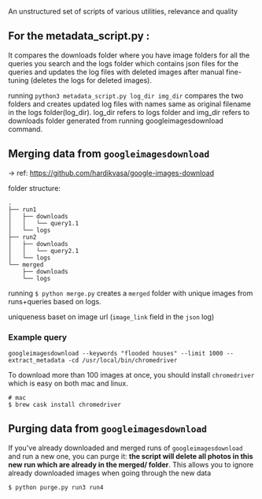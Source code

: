 An unstructured set of scripts of various utilities, relevance and quality

## For the metadata_script.py :
It compares the downloads folder where you have image folders for all the queries you search and the logs folder which contains json files for the queries and updates the log files with deleted images after manual fine-tuning (deletes the logs for deleted images).

running `python3 metadata_script.py log_dir img_dir` compares the two folders and creates updated log files with names same as original filename in the logs folder(log_dir). log_dir refers to logs folder and img_dir refers to downloads folder generated from running googleimagesdownload command.


## Merging data from `googleimagesdownload`

-> ref: https://github.com/hardikvasa/google-images-download

folder structure:

```
.
├── run1
│   ├── downloads
│   │   └── query1.1
│   └── logs
├── run2
│   ├── downloads
│   │   └── query2.1
│   └── logs
└── merged
    ├── downloads
    └── logs
```

running `$ python merge.py` creates a `merged` folder with unique images from runs+queries based on logs.

uniqueness baset on image url (`image_link` field in the `json` log)

### Example query

```
googleimagesdownload --keywords "flooded houses" --limit 1000 --extract_metadata -cd /usr/local/bin/chromedriver
```

To download more than 100 images at once, you should install `chromedriver` which is easy on both mac and linux.

```
# mac
$ brew cask install chromedriver
```

## Purging data from `googleimagesdownload`

If you've already downloaded and merged runs of `googleimagesdownload` and run a new one, you can purge it: **the script will delete all photos in this new run which are already in the merged/ folder**. This allows you to ignore already downloaded images when going through the new data

```
$ python purge.py run3 run4
```
